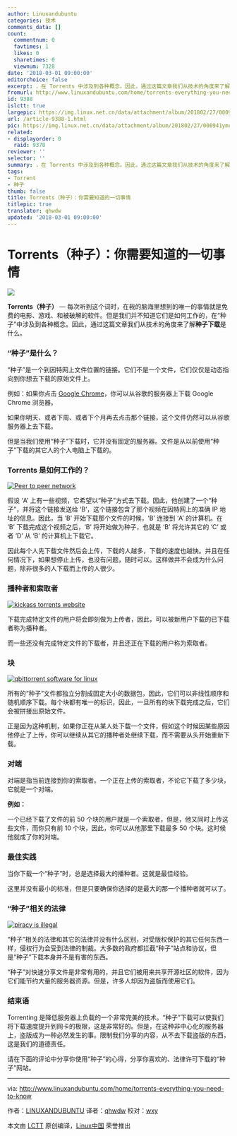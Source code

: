 ```yaml
---
author: Linuxandubuntu
categories: 技术
comments_data: []
count:
  commentnum: 0
  favtimes: 1
  likes: 0
  sharetimes: 0
  viewnum: 7328
date: '2018-03-01 09:00:00'
editorchoice: false
excerpt: ，在 Torrents 中涉及到各种概念。因此，通过这篇文章我们从技术的角度来了解 torrenting 是什么。
fromurl: http://www.linuxandubuntu.com/home/torrents-everything-you-need-to-know
id: 9388
islctt: true
largepic: https://img.linux.net.cn/data/attachment/album/201802/27/000941ymcm66mwceweetpe.jpg
url: /article-9388-1.html
pic: https://img.linux.net.cn/data/attachment/album/201802/27/000941ymcm66mwceweetpe.jpg.thumb.jpg
related:
- displayorder: 0
  raid: 9378
reviewer: ''
selector: ''
summary: ，在 Torrents 中涉及到各种概念。因此，通过这篇文章我们从技术的角度来了解 torrenting 是什么。
tags:
- Torrent
- 种子
thumb: false
title: Torrents（种子）：你需要知道的一切事情
titlepic: true
translator: qhwdw
updated: '2018-03-01 09:00:00'
---
```


Torrents（种子）：你需要知道的一切事情
=======================


![](/data/attachment/album/201802/27/000941ymcm66mwceweetpe.jpg)


**Torrents（种子）** — 每次听到这个词时，在我的脑海里想到的唯一的事情就是免费的电影、游戏、和被破解的软件。但是我们并不知道它们是如何工作的，在“种子”中涉及到各种概念。因此，通过这篇文章我们从技术的角度来了解**种子下载**是什么。


### “种子”是什么？


“种子”是一个到因特网上文件位置的链接。它们不是一个文件，它们仅仅是动态指向到你想去下载的原始文件上。


例如：如果你点击 [Google Chrome](https://www.google.com/chrome/)，你可以从谷歌的服务器上下载 Google Chrome 浏览器。


如果你明天、或者下周、或者下个月再去点击那个链接，这个文件仍然可以从谷歌服务器上去下载。


但是当我们使用“种子”下载时，它并没有固定的服务器。文件是从以前使用“种子”下载的其它人的个人电脑上下载的。


### Torrents 是如何工作的？


[![Peer to peer network](/data/attachment/album/201802/27/000942occ10c59nnicgsnq.png)](http://www.linuxandubuntu.com/uploads/2/1/1/5/21152474/torrent_orig.png)


假设 ‘A’ 上有一些视频，它希望以“种子”方式去下载。因此，他创建了一个“种子”，并将这个链接发送给 ‘B’，这个链接包含了那个视频在因特网上的准确 IP 地址的信息。因此，当 ‘B’ 开始下载那个文件的时候，‘B’ 连接到 ‘A’ 的计算机。在 ‘B’ 下载完成这个视频之后，‘B’ 将开始做为种子，也就是 ‘B’ 将允许其它的 ‘C’ 或者 ‘D’ 从 ‘B’ 的计算机上下载它。


因此每个人先下载文件然后会上传，下载的人越多，下载的速度也越快。并且在任何情况下，如果想停止上传，也没有问题，随时可以。这样做并不会成为什么问题，除非很多的人下载而上传的人很少。


### 播种者和索取者


[![kickass torrents website](/data/attachment/album/201802/27/000942e3tdln7s99sqedpq.png)](http://www.linuxandubuntu.com/uploads/2/1/1/5/21152474/seeders_orig.png)


下载完成特定文件的用户将会即刻做为上传者，因此，可以被新用户下载的已下载者称为播种者。


而一些还没有完成特定文件的下载者，并且还正在下载的用户称为索取者。


### 块


[![qbittorrent software for linux](/data/attachment/album/201802/27/000943vs2kvlp4v4spp425.png)](http://www.linuxandubuntu.com/uploads/2/1/1/5/21152474/peers_orig.png)


所有的“种子”文件都独立分割成固定大小的数据包，因此，它们可以非线性顺序和随机顺序下载。每个块都有唯一的标识，因此，一旦所有的块下载完成之后，它们会被拼接出原始文件。


正是因为这种机制，如果你正在从某人处下载一个文件，假如这个时候因某些原因他停止了上传，你可以继续从其它的播种者处继续下载，而不需要从头开始重新下载。


### 对端


对端是指当前连接到你的索取者。一个正在上传的索取者，不论它下载了多少块，它就是一个对端。


**例如：**


一个已经下载了文件的前 50 个块的用户就是一个索取者，但是，他又同时上传这些文件，而你只有前 10 个块，因此，你可以从他那里下载最多 50 个块。这时候他就成了你的对端。


### 最佳实践


当你下载一个“种子”时，总是选择最大的播种者。这就是最佳经验。


这里并没有最小的标准，但是只要确保你选择的是最大的那一个播种者就可以了。


### “种子”相关的法律


[![piracy is illegal](/data/attachment/album/201802/27/000945sxgpmvn4nx0z4v4z.png)](http://www.linuxandubuntu.com/uploads/2/1/1/5/21152474/torrent-laws_orig.png)


“种子”相关的法律和其它的法律并没有什么区别，对受版权保护的其它任何东西一样，侵权行为会受到法律的制裁。大多数的政府都拦截“种子”站点和协议，但是“种子”下载本身并不是有害的东西。


“种子”对快速分享文件是非常有用的，并且它们被用来共享开源社区的软件，因为它们能节约大量的服务器资源。但是，许多人却因为盗版而使用它们。


### 结束语


Torrenting 是降低服务器上负载的一个非常完美的技术。“种子”下载可以使我们将下载速度提升到网卡的极限，这是非常好的。但是，在这种非中心化的服务器上，盗版成为一种必然发生的事。限制我们分享的内容，从不去下载盗版的东西，这是我们的道德责任。


请在下面的评论中分享你使用“种子”的心得，分享你喜欢的、法律许可下载的“种子”网站。




---


via: <http://www.linuxandubuntu.com/home/torrents-everything-you-need-to-know>


作者：[LINUXANDUBUNTU](http://www.linuxandubuntu.com) 译者：[qhwdw](https://github.com/qhwdw) 校对：[wxy](https://github.com/wxy)


本文由 [LCTT](https://github.com/LCTT/TranslateProject) 原创编译，[Linux中国](https://linux.cn/) 荣誉推出